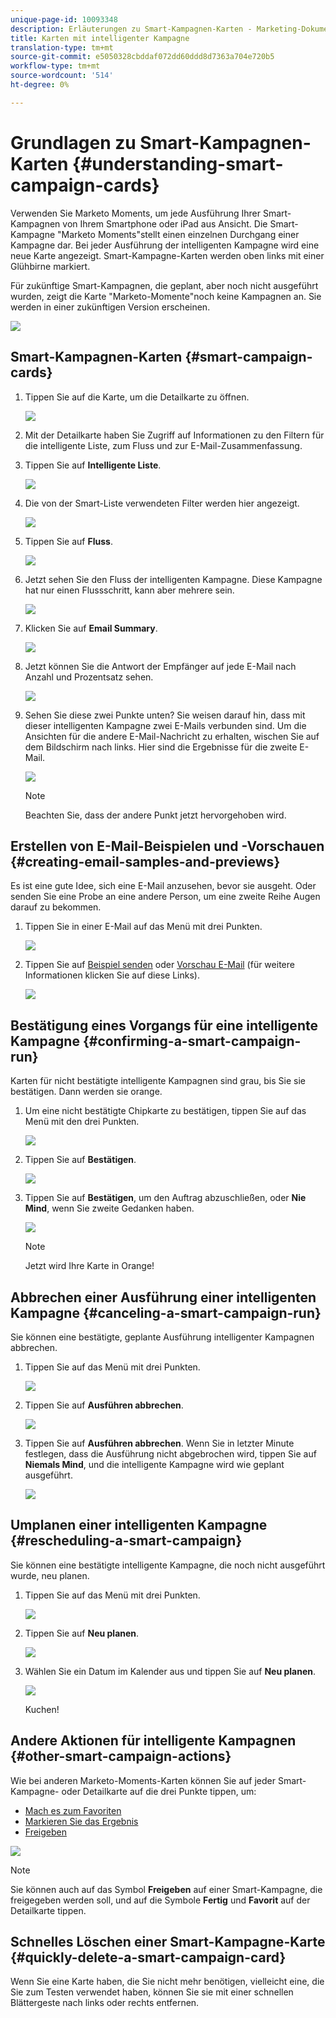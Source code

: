 ```yaml
---
unique-page-id: 10093348
description: Erläuterungen zu Smart-Kampagnen-Karten - Marketing-Dokumente - Produktdokumentation
title: Karten mit intelligenter Kampagne
translation-type: tm+mt
source-git-commit: e5050328cbddaf072dd60ddd8d7363a704e720b5
workflow-type: tm+mt
source-wordcount: '514'
ht-degree: 0%

---
```



# Grundlagen zu Smart-Kampagnen-Karten {#understanding-smart-campaign-cards}

Verwenden Sie Marketo Moments, um jede Ausführung Ihrer Smart-Kampagnen von Ihrem Smartphone oder iPad aus Ansicht. Die Smart-Kampagne &quot;Marketo Moments&quot;stellt einen einzelnen Durchgang einer Kampagne dar. Bei jeder Ausführung der intelligenten Kampagne wird eine neue Karte angezeigt. Smart-Kampagne-Karten werden oben links mit einer Glühbirne markiert.

Für zukünftige Smart-Kampagnen, die geplant, aber noch nicht ausgeführt wurden, zeigt die Karte &quot;Marketo-Momente&quot;noch keine Kampagnen an. Sie werden in einer zukünftigen Version erscheinen.

![](assets/image2015-9-23-10-3a1-3a5.png)

## Smart-Kampagnen-Karten {#smart-campaign-cards}

1. Tippen Sie auf die Karte, um die Detailkarte zu öffnen.

   ![](assets/image2015-9-21-11-3a7-3a52.png)

1. Mit der Detailkarte haben Sie Zugriff auf Informationen zu den Filtern für die intelligente Liste, zum Fluss und zur E-Mail-Zusammenfassung.

1. Tippen Sie auf **Intelligente Liste**.

   ![](assets/image2015-9-21-13-3a31-3a49.png)

1. Die von der Smart-Liste verwendeten Filter werden hier angezeigt.

   ![](assets/image2015-9-21-13-3a35-3a29.png)

1. Tippen Sie auf **Fluss**.

   ![](assets/image2015-9-21-13-3a37-3a20.png)

1. Jetzt sehen Sie den Fluss der intelligenten Kampagne. Diese Kampagne hat nur einen Flussschritt, kann aber mehrere sein.

   ![](assets/image2015-9-22-15-3a8-3a12.png)

1. Klicken Sie auf **Email Summary**.

   ![](assets/image2015-9-21-13-3a51-3a7.png)

1. Jetzt können Sie die Antwort der Empfänger auf jede E-Mail nach Anzahl und Prozentsatz sehen.

   ![](assets/image2015-9-21-13-3a59-3a29.png)

1. Sehen Sie diese zwei Punkte unten? Sie weisen darauf hin, dass mit dieser intelligenten Kampagne zwei E-Mails verbunden sind. Um die Ansichten für die andere E-Mail-Nachricht zu erhalten, wischen Sie auf dem Bildschirm nach links. Hier sind die Ergebnisse für die zweite E-Mail.

   ![](assets/image2015-9-21-14-3a4-3a51.png)

   >[!NOTE]
   >
   >Beachten Sie, dass der andere Punkt jetzt hervorgehoben wird.

## Erstellen von E-Mail-Beispielen und -Vorschauen {#creating-email-samples-and-previews}

Es ist eine gute Idee, sich eine E-Mail anzusehen, bevor sie ausgeht. Oder senden Sie eine Probe an eine andere Person, um eine zweite Reihe Augen darauf zu bekommen.

1. Tippen Sie in einer E-Mail auf das Menü mit drei Punkten.

   ![](assets/image2015-9-22-14-3a54-3a12.png)

1. Tippen Sie auf [Beispiel senden](/help/marketo/product-docs/core-marketo-concepts/mobile-apps/marketo-moments/working-with-moments/sending-a-sample.md) oder [Vorschau E-Mail](/help/marketo/product-docs/core-marketo-concepts/mobile-apps/marketo-moments/working-with-moments/previewing-an-email.md) (für weitere Informationen klicken Sie auf diese Links).

   ![](assets/image2015-9-22-14-3a52-3a11.png)

## Bestätigung eines Vorgangs für eine intelligente Kampagne {#confirming-a-smart-campaign-run}

Karten für nicht bestätigte intelligente Kampagnen sind grau, bis Sie sie bestätigen. Dann werden sie orange.

1. Um eine nicht bestätigte Chipkarte zu bestätigen, tippen Sie auf das Menü mit den drei Punkten.

   ![](assets/image2015-9-23-10-3a43-3a23.png)

1. Tippen Sie auf **Bestätigen**.

   ![](assets/image2015-9-23-10-3a45-3a51.png)

1. Tippen Sie auf **Bestätigen**, um den Auftrag abzuschließen, oder **Nie Mind**, wenn Sie zweite Gedanken haben.

   ![](assets/image2015-9-23-10-3a47-3a28.png)

   >[!NOTE]
   >
   >Jetzt wird Ihre Karte in Orange!

## Abbrechen einer Ausführung einer intelligenten Kampagne {#canceling-a-smart-campaign-run}

Sie können eine bestätigte, geplante Ausführung intelligenter Kampagnen abbrechen.

1. Tippen Sie auf das Menü mit drei Punkten.

   ![](assets/image2015-9-22-14-3a34-3a14.png)

1. Tippen Sie auf **Ausführen abbrechen**.

   ![](assets/image2015-9-22-14-3a35-3a33.png)

1. Tippen Sie auf **Ausführen abbrechen**. Wenn Sie in letzter Minute festlegen, dass die Ausführung nicht abgebrochen wird, tippen Sie auf **Niemals Mind**, und die intelligente Kampagne wird wie geplant ausgeführt.

   ![](assets/image2015-9-22-14-3a41-3a26.png)

## Umplanen einer intelligenten Kampagne {#rescheduling-a-smart-campaign}

Sie können eine bestätigte intelligente Kampagne, die noch nicht ausgeführt wurde, neu planen.

1. Tippen Sie auf das Menü mit drei Punkten.

   ![](assets/image2015-9-22-14-3a11-3a25.png)

1. Tippen Sie auf **Neu planen**.

   ![](assets/image2015-9-22-14-3a13-3a25.png)

1. Wählen Sie ein Datum im Kalender aus und tippen Sie auf **Neu planen**.

   ![](assets/image2015-9-22-14-3a16-3a56.png)

   Kuchen!

## Andere Aktionen für intelligente Kampagnen {#other-smart-campaign-actions}

Wie bei anderen Marketo-Moments-Karten können Sie auf jeder Smart-Kampagne- oder Detailkarte auf die drei Punkte tippen, um:

* [Mach es zum Favoriten](/help/marketo/product-docs/core-marketo-concepts/mobile-apps/marketo-moments/working-with-moments/creating-a-favorite.md)
* [Markieren Sie das Ergebnis](/help/marketo/product-docs/core-marketo-concepts/mobile-apps/marketo-moments/working-with-moments/marking-it-done.md)
* [Freigeben](/help/marketo/product-docs/core-marketo-concepts/mobile-apps/marketo-moments/working-with-moments/sharing-a-moment.md)

![](assets/image2015-9-21-14-3a38-3a19.png)

>[!NOTE]
>
>Sie können auch auf das Symbol **Freigeben** auf einer Smart-Kampagne, die freigegeben werden soll, und auf die Symbole **Fertig** und **Favorit** auf der Detailkarte tippen.

## Schnelles Löschen einer Smart-Kampagne-Karte {#quickly-delete-a-smart-campaign-card}

Wenn Sie eine Karte haben, die Sie nicht mehr benötigen, vielleicht eine, die Sie zum Testen verwendet haben, können Sie sie mit einer schnellen Blättergeste nach links oder rechts entfernen.
